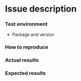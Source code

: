 # Issue description

### Test environment
* Package and version

### How to reproduce

### Actual results

### Expected results
